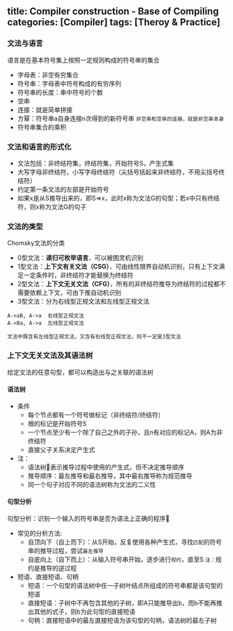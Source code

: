 title: Compiler construction - Base of Compiling
categories: [Compiler]
tags: [Theroy & Practice]
---


### 文法与语言
语言是在基本符号集上按照一定规则构成的符号串的集合
- 字母表：非空有穷集合
- 符号串：字母表中符号构成的有穷序列
- 符号串的长度：串中符号的个数
- 空串
- 连接：就是简单拼接
- 方幂：符号串a自身连接n次得到的新符号串
`非空串和空串的连接，就是非空串本身`
- 符号串集合的乘积

<!--more-->

### 文法和语言的形式化
- 文法包括：非终结符集，终结符集，开始符号S，产生式集
- 大写字母非终结符，小写字母终结符（尖括号括起来非终结符，不用尖括号终结符）
- 约定第一条文法的左部是开始符号
- 如果x是从S推导出来的，即S=>x，此时x称为文法G的句型；若x中只有终结符，则x称为文法G的句子

### 文法的类型
Chomsky文法的分类
- 0型文法：**递归可枚举语言**，可以被图灵机识别
- 1型文法：**上下文有关文法（CSG）**，可由线性限界自动机识别，只有上下文满足一定条件时，非终结符才能替换为终结符
- 2型文法：**上下文无关文法（CFG）**，所有的非终结符推导为终结符的过程都不需要依赖上下文，可由下推自动机识别
- 3型文法：分为右线型正规文法和左线型正规文法
```
A->aB, A->a  右线型正规文法
A->Ba, A->a  左线型正规文法  
```
`文法中既含有左线型正规文法，又含有右线型正规文法，则不一定是3型文法 `

### 上下文无关文法及其语法树
给定文法的任意句型，都可以构造出与之关联的语法树
#### 语法树
 - 条件
 	- 每个节点都有一个符号做标记（非终结符/终结符）
 	- 根的标记是开始符号S
 	- 一个节点至少有一个除了自己之外的子孙，且n有对应的标记A，则A为非终结符
	- 直接父子关系决定产生式
- 注：
	- 语法树🌲表示推导过程中使用的产生式，但不决定推导顺序
	- 推导顺序：最左推导和最右推导，其中最右推导称为规范推导
	- 同一个句子对应不同的语法树称为文法的二义性

#### 句型分析
句型分析：识别一个输入的符号串是否为语法上正确的程序🙆
 - 常见的分析方法:
 	- 自顶向下（自上而下）：从S开始，反复使用各种产生式，寻找`匹配`的符号串的推导过程，尝试`最左推导`
 	- 自底向上（自下而上）：从输入符号串开始，逐步进行`规约`，直至S
`注：`规约是推导的逆过程
- 短语、直接短语、句柄
	- 短语：一个句型的语法树中任一子树叶结点所组成的符号串都是该句型的短语
	- 直接短语：子树中不再包含其他的子树，即A只能推导出b，而b不能再推出其他的式子，则b为此句型的直接短语
	- 句柄：直接短语中的最左直接短语为该句型的句柄，语法树的最左子树









